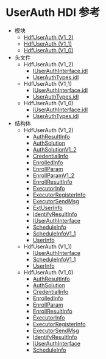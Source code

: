 # UserAuth HDI 参考

- 模块
    - [HdfUserAuth (V1_2)](_hdf_user_auth_v12.md)
    - [HdfUserAuth (V1_1)](_hdf_user_auth_v11.md)
    - [HdfUserAuth (V1_0)](_hdf_user_auth_v10.md)
- 头文件
    - HdfUserAuth (V1_2)
        - [IUserAuthInterface.idl](_i_user_auth_interface_8idl_v12.md)
        - [UserAuthTypes.idl](_user_auth_types_8idl_v12.md)
    - HdfUserAuth (V1_1)
        - [IUserAuthInterface.idl](_i_user_auth_interface_8idl_v11.md)
        - [UserAuthTypes.idl](_user_auth_types_8idl_v11.md)
    - HdfUserAuth (V1_0)
        - [IUserAuthInterface.idl](_i_user_auth_interface_8idl_v10.md)
        - [UserAuthTypes.idl](_user_auth_types_8idl_v10.md)
- 结构体
    - HdfUserAuth (V1_2)
        - [AuthResultInfo](_auth_result_info_v12.md)
        - [AuthSolution](_auth_solution_v12.md)
        - [AuthSolutionV1_2](_auth_solution_v1__2_v12.md)
        - [CredentialInfo](_credential_info_v12.md)
        - [EnrolledInfo](_enrolled_info_v12.md)
        - [EnrollParam](_enroll_param_v12.md)
        - [EnrollParamV1_2](_enroll_param_v1__2_v12.md)
        - [EnrollResultInfo](_enroll_result_info_v12.md)
        - [ExecutorInfo](_executor_info_v12.md)
        - [ExecutorRegisterInfo](_executor_register_info_v12.md)
        - [ExecutorSendMsg](_executor_send_msg_v12.md)
        - [ExtUserInfo](_ext_user_info_v12.md)
        - [IdentifyResultInfo](_identify_result_info_v12.md)
        - [IUserAuthInterface](interface_i_user_auth_interface_v12.md)
        - [ScheduleInfo](_schedule_info_v12.md)
        - [ScheduleInfoV1_1](_schedule_info_v1__1_v12.md)
        - [UserInfo](_user_info_v12.md)
    - HdfUserAuth (V1_1)
        - [IUserAuthInterface](interface_i_user_auth_interface_v11.md)
        - [ScheduleInfoV1_1](_schedule_info_v1__1_v11.md)
        - [UserInfo](_user_info_v11.md)
    - HdfUserAuth (V1_0)
        - [AuthResultInfo](_auth_result_info_v10.md)
        - [AuthSolution](_auth_solution_v10.md)
        - [CredentialInfo](_credential_info_v10.md)
        - [EnrolledInfo](_enrolled_info_v10.md)
        - [EnrollParam](_enroll_param_v10.md)
        - [EnrollResultInfo](_enroll_result_info_v10.md)
        - [ExecutorInfo](_executor_info_v10.md)
        - [ExecutorRegisterInfo](_executor_register_info_v10.md)
        - [ExecutorSendMsg](_executor_send_msg_v10.md)
        - [IdentifyResultInfo](_identify_result_info_v10.md)
        - [IUserAuthInterface](interface_i_user_auth_interface_v10.md)
        - [ScheduleInfo](_schedule_info_v10.md)

